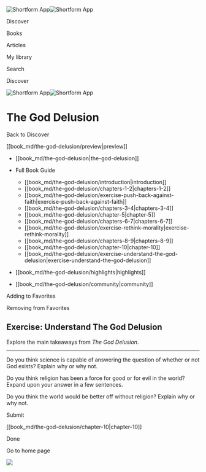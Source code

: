 ![Shortform App](/img/logo.36a2399e.svg)![Shortform App](/img/logo-dark.70c1b072.svg)

Discover

Books

Articles

My library

Search

Discover

![Shortform App](/img/logo.36a2399e.svg)![Shortform App](/img/logo-dark.70c1b072.svg)

# The God Delusion

Back to Discover

[[book_md/the-god-delusion/preview|preview]]

  * [[book_md/the-god-delusion|the-god-delusion]]
  * Full Book Guide

    * [[book_md/the-god-delusion/introduction|introduction]]
    * [[book_md/the-god-delusion/chapters-1-2|chapters-1-2]]
    * [[book_md/the-god-delusion/exercise-push-back-against-faith|exercise-push-back-against-faith]]
    * [[book_md/the-god-delusion/chapters-3-4|chapters-3-4]]
    * [[book_md/the-god-delusion/chapter-5|chapter-5]]
    * [[book_md/the-god-delusion/chapters-6-7|chapters-6-7]]
    * [[book_md/the-god-delusion/exercise-rethink-morality|exercise-rethink-morality]]
    * [[book_md/the-god-delusion/chapters-8-9|chapters-8-9]]
    * [[book_md/the-god-delusion/chapter-10|chapter-10]]
    * [[book_md/the-god-delusion/exercise-understand-the-god-delusion|exercise-understand-the-god-delusion]]
  * [[book_md/the-god-delusion/highlights|highlights]]
  * [[book_md/the-god-delusion/community|community]]



Adding to Favorites 

Removing from Favorites 

## Exercise: Understand The God Delusion

Explore the main takeaways from _The God Delusion_.

* * *

Do you think science is capable of answering the question of whether or not God exists? Explain why or why not.

Do you think religion has been a force for good or for evil in the world? Expand upon your answer in a few sentences.

Do you think the world would be better off without religion? Explain why or why not.

Submit 

[[book_md/the-god-delusion/chapter-10|chapter-10]]

Done

Go to home page 

![](https://bat.bing.com/action/0?ti=56018282&Ver=2&mid=fe738990-a77f-40d9-a7be-b9ac5c4e663a&sid=1711133063fa11eebdec89a8b8ae3bbc&vid=171147a063fa11eea7440fcfeb230d96&vids=0&msclkid=N&pi=0&lg=en-US&sw=800&sh=600&sc=24&nwd=1&tl=Shortform%20%7C%20The%20God%20Delusion&p=https%3A%2F%2Fwww.shortform.com%2Fapp%2Fbook%2Fthe-god-delusion%2Fexercise-understand-the-god-delusion&r=&lt=541&evt=pageLoad&sv=1&rn=8611)
